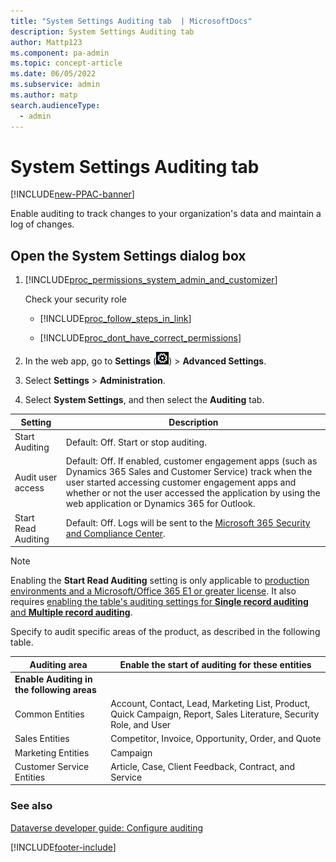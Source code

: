 ```yaml
---
title: "System Settings Auditing tab  | MicrosoftDocs"
description: System Settings Auditing tab 
author: Mattp123
ms.component: pa-admin
ms.topic: concept-article
ms.date: 06/05/2022
ms.subservice: admin
ms.author: matp
search.audienceType: 
  - admin
---
```

# System Settings Auditing tab

[!INCLUDE[new-PPAC-banner](~/includes/new-PPAC-banner.md)]

Enable auditing to track changes to your organization's data and maintain a log of changes. 
  
## Open the System Settings dialog box 
  
1. [!INCLUDE[proc_permissions_system_admin_and_customizer](../includes/proc-permissions-system-admin-and-customizer.md)]  
  
    Check your security role  
  
   - [!INCLUDE[proc_follow_steps_in_link](../includes/proc-follow-steps-in-link.md)]  
  
   - [!INCLUDE[proc_dont_have_correct_permissions](../includes/proc-dont-have-correct-permissions.md)]  
  
2. In the web app, go to **Settings** (![Settings.](media/settings-gear-icon.png "Settings")) > **Advanced Settings**.

3. Select **Settings** > **Administration**.
 
4. Select **System Settings**, and then select the **Auditing** tab.  
    
|      Setting |     Description    |
|--------------------|---------------------|
| Start Auditing   | Default: Off. Start or stop auditing.    |
| Audit user access | Default: Off. If enabled, customer engagement apps (such as Dynamics 365 Sales and Customer Service) track when the user started accessing customer engagement apps and whether or not the user accessed the application by using the web application or Dynamics 365 for Outlook.  |  
| Start Read Auditing | Default: Off. Logs will be sent to the [Microsoft 365 Security and Compliance Center](https://protection.office.com/homepage). |

> [!NOTE]
> Enabling the **Start Read Auditing** setting is only applicable to [production environments and a Microsoft/Office 365 E1 or greater license](/power-platform/admin/enable-use-comprehensive-auditing). It also requires [enabling the table's auditing settings for **Single record auditing** and **Multiple record auditing**](/power-platform/admin/enable-use-comprehensive-auditing#enable-auditing).

Specify to audit specific areas of the product, as described in the following table. 

|Auditing area|Enable the start of auditing for these entities|  
|-------------------|-----------------------------------------------------|  
|**Enable Auditing in the following areas**||
|Common Entities|Account, Contact, Lead, Marketing List, Product, Quick Campaign, Report, Sales Literature, Security Role, and User|  
|Sales Entities|Competitor, Invoice, Opportunity, Order, and Quote|  
|Marketing Entities|Campaign|  
|Customer Service Entities|Article, Case, Client Feedback, Contract, and Service|  
  
### See also

[Dataverse developer guide: Configure auditing](/power-apps/developer/data-platform/auditing/configure)

[!INCLUDE[footer-include](../includes/footer-banner.md)]
